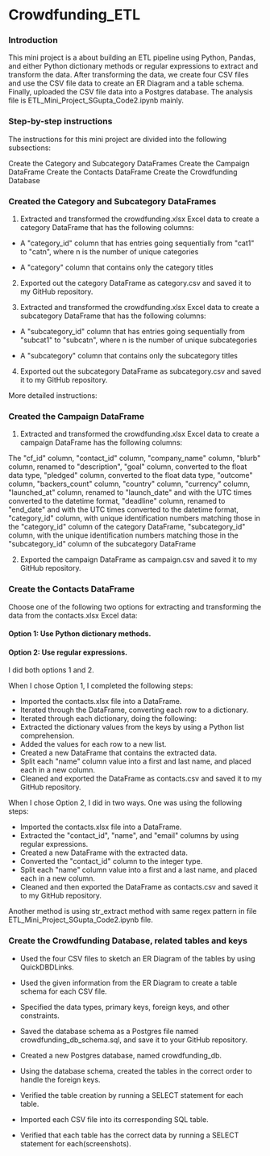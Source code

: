 # Crowdfunding_ETL

### Introduction

This mini project is a about building an ETL pipeline using Python, Pandas, and either Python dictionary methods or regular expressions to extract and transform the data. After transforming the data, we create four CSV files and use the CSV file data to create an ER Diagram and a table schema. Finally, uploaded the CSV file data into a Postgres database. The analysis file is ETL_Mini_Project_SGupta_Code2.ipynb mainly.

### Step-by-step instructions
The instructions for this mini project are divided into the following subsections:

Create the Category and Subcategory DataFrames
Create the Campaign DataFrame
Create the Contacts DataFrame
Create the Crowdfunding Database

### Created the Category and Subcategory DataFrames
1) Extracted and transformed the crowdfunding.xlsx Excel data to create a category DataFrame that has the following columns:

 - A "category_id" column that has entries going sequentially from "cat1" to "catn", where n is the number of unique categories

 - A "category" column that contains only the category titles

2) Exported out the category DataFrame as category.csv and saved it to my GitHub repository.

3) Extracted and transformed the crowdfunding.xlsx Excel data to create a subcategory DataFrame that has the following columns:

 - A "subcategory_id" column that has entries going sequentially from "subcat1" to "subcatn", where n is the number of unique subcategories

 - A "subcategory" column that contains only the subcategory titles

4) Exported out the subcategory DataFrame as subcategory.csv and saved it to my GitHub repository.



More detailed instructions:

### Created the Campaign DataFrame
1) Extracted and transformed the crowdfunding.xlsx Excel data to create a campaign DataFrame has the following columns:

The "cf_id" column,  "contact_id" column,  "company_name" column, "blurb" column, renamed to "description", "goal" column, converted to the float data type, "pledged" column, converted to the float data type, "outcome" column, "backers_count" column, "country" column, "currency" column, "launched_at" column, renamed to "launch_date" and with the UTC times converted to the datetime format,  "deadline" column, renamed to "end_date" and with the UTC times converted to the datetime format, "category_id" column, with unique identification numbers matching those in the "category_id" column of the category DataFrame, "subcategory_id" column, with the unique identification numbers matching those in the "subcategory_id" column of the subcategory DataFrame

2) Exported the campaign DataFrame as campaign.csv and saved it to my GitHub repository.



### Create the Contacts DataFrame
Choose one of the following two options for extracting and transforming the data from the contacts.xlsx Excel data:

#### Option 1: Use Python dictionary methods.

#### Option 2: Use regular expressions.

I did both options 1 and 2.

When I chose Option 1, I completed the following steps:

 - Imported the contacts.xlsx file into a DataFrame.
 - Iterated through the DataFrame, converting each row to a dictionary.
 - Iterated through each dictionary, doing the following:
 - Extracted the dictionary values from the keys by using a Python list comprehension.
 - Added the values for each row to a new list.
 - Created a new DataFrame that contains the extracted data.
 - Split each "name" column value into a first and last name, and placed each in a new column.
 - Cleaned and exported the DataFrame as contacts.csv and saved it to my GitHub repository.

When I chose Option 2, I did in two ways. One was using the following steps:

 - Imported the contacts.xlsx file into a DataFrame.
 - Extracted the "contact_id", "name", and "email" columns by using regular expressions.
 - Created a new DataFrame with the extracted data.
 - Converted the "contact_id" column to the integer type.
 - Split each "name" column value into a first and a last name, and placed each in a new column.
 - Cleaned and then exported the DataFrame as contacts.csv and saved it to my GitHub repository.

 Another method is using str_extract method with same regex pattern in file ETL_Mini_Project_SGupta_Code2.ipynb file.



### Create the Crowdfunding Database, related tables and keys
 - Used the four CSV files to sketch an ER Diagram of the tables by using QuickDBDLinks.

 - Used the given information from the ER Diagram to create a table schema for each CSV file.

 - Specified the data types, primary keys, foreign keys, and other constraints.

 - Saved the database schema as a Postgres file named crowdfunding_db_schema.sql, and save it to your GitHub repository.

 - Created a new Postgres database, named crowdfunding_db.

 - Using the database schema, created the tables in the correct order to handle the foreign keys.

 - Verified the table creation by running a SELECT statement for each table.

 - Imported each CSV file into its corresponding SQL table.

 - Verified that each table has the correct data by running a SELECT statement for each(screenshots).






